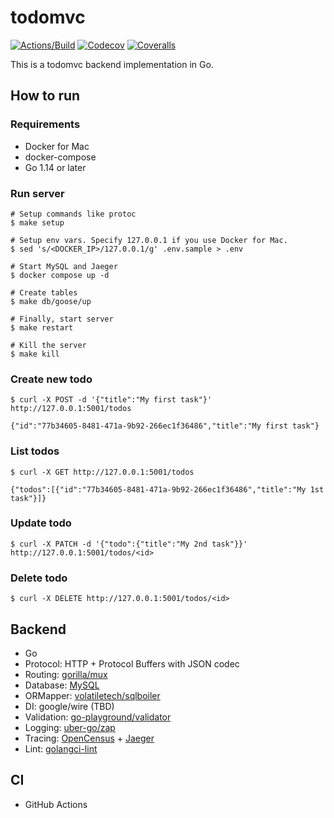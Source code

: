# todomvc

[![Actions/Build](https://github.com/oinume/todomvc/workflows/ci/badge.svg)](https://github.com/oinume/todomvc/actions?query=workflow%3Aci+branch%3Amaster)
[![Codecov](https://codecov.io/gh/oinume/todomvc/branch/master/graph/badge.svg)](https://codecov.io/gh/oinume/todomvc)
[![Coveralls](https://coveralls.io/repos/github/oinume/todomvc/badge.svg)](https://coveralls.io/github/oinume/todomvc)

This is a todomvc backend implementation in Go.

## How to run

### Requirements

- Docker for Mac
- docker-compose
- Go 1.14 or later

### Run server

```shell script
# Setup commands like protoc
$ make setup

# Setup env vars. Specify 127.0.0.1 if you use Docker for Mac.
$ sed 's/<DOCKER_IP>/127.0.0.1/g' .env.sample > .env  

# Start MySQL and Jaeger
$ docker compose up -d

# Create tables
$ make db/goose/up

# Finally, start server
$ make restart

# Kill the server
$ make kill
```

### Create new todo
 
```shell script
$ curl -X POST -d '{"title":"My first task"}' http://127.0.0.1:5001/todos

{"id":"77b34605-8481-471a-9b92-266ec1f36486","title":"My first task"}
```

### List todos

```shell script
$ curl -X GET http://127.0.0.1:5001/todos

{"todos":[{"id":"77b34605-8481-471a-9b92-266ec1f36486","title":"My 1st task"}]}
```

### Update todo

```shell script
$ curl -X PATCH -d '{"todo":{"title":"My 2nd task"}}' http://127.0.0.1:5001/todos/<id>
```

### Delete todo

```shell script
$ curl -X DELETE http://127.0.0.1:5001/todos/<id>
```

## Backend

- Go
- Protocol: HTTP + Protocol Buffers with JSON codec
- Routing: [gorilla/mux](https://github.com/gorilla/mux)
- Database: [MySQL](https://www.mysql.com/)
- ORMapper: [volatiletech/sqlboiler](https://github.com/volatiletech/sqlboiler)
- DI: google/wire (TBD)
- Validation: [go-playground/validator](https://github.com/go-playground/validator)
- Logging: [uber-go/zap](https://github.com/uber-go/zap)
- Tracing: [OpenCensus](https://opencensus.io/) + [Jaeger](https://www.jaegertracing.io/)
- Lint: [golangci-lint](https://github.com/golangci/golangci-lint)

## CI

- GitHub Actions
